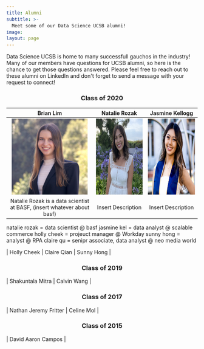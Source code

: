 ```yaml
---
title: Alumni
subtitle: >-
  Meet some of our Data Science UCSB alumni!
image:
layout: page
---
```


Data Science UCSB is home to many successfull gauchos in the industry! Many of our members have questions for UCSB alumni, so here is the chance to get those questions answered. Please feel free to reach out to these alumni on LinkedIn and don't forget to send a message with your request to connect!

<title> Featured Alumni</title>

<center><h3> Class of 2020 </h3></center>


|   Brian Lim   |  Natalie Rozak | Jasmine Kellogg |
|   :------:    |  :----------:  |  :----------:   |
| <img src="/images/alumnipics/NatalieRozak.jpg" width="200" height="200">  | <img src="/images/alumnipics/jasminekellogg.jpg" width="200" height="200">  | <img src="/images/alumnipics/HollyCheek.jpg" width="200" height="200">  |
| Natalie Rozak is a data scientist at BASF, (insert whatever about basf) | Insert Description | Insert Description |


natalie rozak = data scientist @ basf
jasmine kel = data analyst @ scalable commerce
holly cheek = projeuct manager @ Workday
sunny hong = analyst @ RPA
claire qu = senipr associate, data analyst @ neo media world

| Holly Cheek | Claire Qian | Sunny Hong |

<center><h3> Class of 2019 </h3></center>
| Shakuntala Mitra | Calvin Wang | 

<center><h3> Class of 2017 </h3></center>
| Nathan Jeremy Fritter | Celine Mol |

<center><h3> Class of 2015 </h3></center>
| David Aaron Campos |